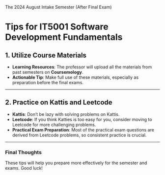 The 2024 August Intake Semester (After Final Exam)
# Tips for **IT5001 Software Development Fundamentals**

## 1. Utilize Course Materials
- **Learning Resources**: The professor will upload all the materials from past semesters on **Coursemology**.
- **Actionable Tip**: Make full use of these materials, especially as preparation before the final exams.

---

## 2. Practice on Kattis and Leetcode
- **Kattis**: Don’t be lazy with solving problems on Kattis.
- **Leetcode**: If you think Katties is too easy for you, consider moving to Leetcode for more challenging problems.
- **Practical Exam Preparation**: Most of the practical exam questions are derived from Leetcode problems, so consistent practice is crucial.

---

### Final Thoughts
These tips will help you prepare more effectively for the semester and exams. Good luck!
